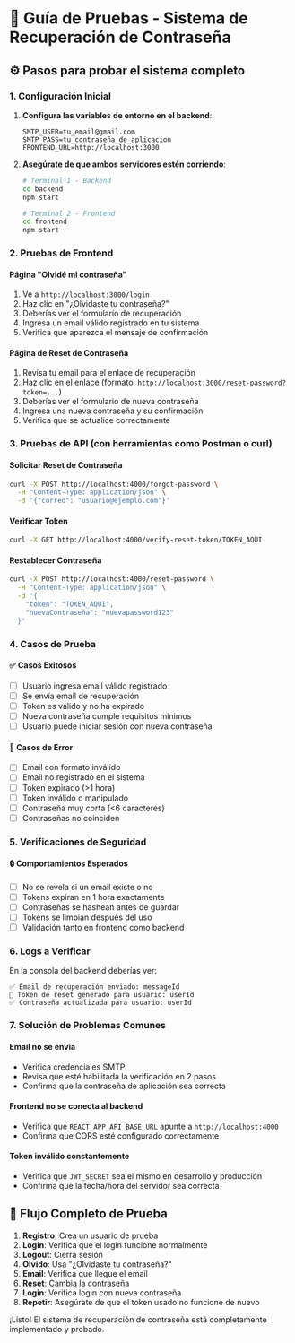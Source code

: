 # 🧪 Guía de Pruebas - Sistema de Recuperación de Contraseña

## ⚙️ Pasos para probar el sistema completo

### 1. Configuración Inicial

1. **Configura las variables de entorno en el backend**:
   ```env
   SMTP_USER=tu_email@gmail.com
   SMTP_PASS=tu_contraseña_de_aplicacion
   FRONTEND_URL=http://localhost:3000
   ```

2. **Asegúrate de que ambos servidores estén corriendo**:
   ```bash
   # Terminal 1 - Backend
   cd backend
   npm start

   # Terminal 2 - Frontend  
   cd frontend
   npm start
   ```

### 2. Pruebas de Frontend

#### Página "Olvidé mi contraseña"
1. Ve a `http://localhost:3000/login`
2. Haz clic en "¿Olvidaste tu contraseña?"
3. Deberías ver el formulario de recuperación
4. Ingresa un email válido registrado en tu sistema
5. Verifica que aparezca el mensaje de confirmación

#### Página de Reset de Contraseña
1. Revisa tu email para el enlace de recuperación
2. Haz clic en el enlace (formato: `http://localhost:3000/reset-password?token=...`)
3. Deberías ver el formulario de nueva contraseña
4. Ingresa una nueva contraseña y su confirmación
5. Verifica que se actualice correctamente

### 3. Pruebas de API (con herramientas como Postman o curl)

#### Solicitar Reset de Contraseña
```bash
curl -X POST http://localhost:4000/forgot-password \
  -H "Content-Type: application/json" \
  -d '{"correo": "usuario@ejemplo.com"}'
```

#### Verificar Token
```bash
curl -X GET http://localhost:4000/verify-reset-token/TOKEN_AQUI
```

#### Restablecer Contraseña
```bash
curl -X POST http://localhost:4000/reset-password \
  -H "Content-Type: application/json" \
  -d '{
    "token": "TOKEN_AQUI",
    "nuevaContraseña": "nuevapassword123"
  }'
```

### 4. Casos de Prueba

#### ✅ Casos Exitosos
- [ ] Usuario ingresa email válido registrado
- [ ] Se envía email de recuperación
- [ ] Token es válido y no ha expirado
- [ ] Nueva contraseña cumple requisitos mínimos
- [ ] Usuario puede iniciar sesión con nueva contraseña

#### 🚫 Casos de Error
- [ ] Email con formato inválido
- [ ] Email no registrado en el sistema
- [ ] Token expirado (>1 hora)
- [ ] Token inválido o manipulado
- [ ] Contraseña muy corta (<6 caracteres)
- [ ] Contraseñas no coinciden

### 5. Verificaciones de Seguridad

#### 🔒 Comportamientos Esperados
- [ ] No se revela si un email existe o no
- [ ] Tokens expiran en 1 hora exactamente
- [ ] Contraseñas se hashean antes de guardar
- [ ] Tokens se limpian después del uso
- [ ] Validación tanto en frontend como backend

### 6. Logs a Verificar

En la consola del backend deberías ver:
```
✅ Email de recuperación enviado: messageId
🔐 Token de reset generado para usuario: userId  
✅ Contraseña actualizada para usuario: userId
```

### 7. Solución de Problemas Comunes

#### Email no se envía
- Verifica credenciales SMTP
- Revisa que esté habilitada la verificación en 2 pasos
- Confirma que la contraseña de aplicación sea correcta

#### Frontend no se conecta al backend  
- Verifica que `REACT_APP_API_BASE_URL` apunte a `http://localhost:4000`
- Confirma que CORS esté configurado correctamente

#### Token inválido constantemente
- Verifica que `JWT_SECRET` sea el mismo en desarrollo y producción
- Confirma que la fecha/hora del servidor sea correcta

## 🎯 Flujo Completo de Prueba

1. **Registro**: Crea un usuario de prueba
2. **Login**: Verifica que el login funcione normalmente
3. **Logout**: Cierra sesión
4. **Olvido**: Usa "¿Olvidaste tu contraseña?"
5. **Email**: Verifica que llegue el email
6. **Reset**: Cambia la contraseña
7. **Login**: Verifica login con nueva contraseña
8. **Repetir**: Asegúrate de que el token usado no funcione de nuevo

¡Listo! El sistema de recuperación de contraseña está completamente implementado y probado.
